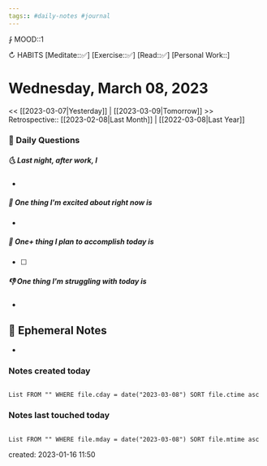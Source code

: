 ```yaml
---
tags:: #daily-notes #journal
---
```


⨑ MOOD::1

↻ HABITS
[Meditate::✅]
[Exercise::✅]
[Read::✅]
[Personal Work::]

# Wednesday, March 08, 2023

\<\< [[2023-03-07|Yesterday]] | [[2023-03-09|Tomorrow]] >>
Retrospective:: [[2023-02-08|Last Month]] | [[2022-03-08|Last Year]]

### 📅 Daily Questions

##### 🌜 Last night, after work, I

-

##### 🙌 One thing I'm excited about right now is

-

##### 🚀 One+ thing I plan to accomplish today is

- [ ]

##### 👎 One thing I'm struggling with today is

-

## 📝 Ephemeral Notes

-

### Notes created today

```dataview

List FROM "" WHERE file.cday = date("2023-03-08") SORT file.ctime asc

```

### Notes last touched today

```dataview

List FROM "" WHERE file.mday = date("2023-03-08") SORT file.mtime asc

```

created: 2023-01-16 11:50
